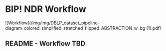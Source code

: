 # BIP! NDR Workflow

![Workflow](/img/img/DBLP_dataset_pipeline-diagram_colored_simplified_stretched_flipped_ABSTRACTION_w_bg (1).pdf)

## README - Workflow TBD
